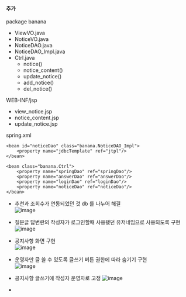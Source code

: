 #### 추가
package banana
- ViewVO.java
- NoticeVO.java
- NoticeDAO.java
- NoticeDAO_Impl.java
- Ctrl.java
  - notice()
  - notice_content()
  - update_notice()
  - add_notice()
  - del_notice()

WEB-INF/jsp
- view_notice.jsp
- notice_content.jsp
- update_notice.jsp

spring.xml

	<bean id="noticeDao" class="banana.NoticeDAO_Impl">
		<property name="jdbcTemplate" ref="jtpl"/>
	</bean>
	
	<bean class="banana.Ctrl">
		<property name="springDao" ref="springDao"/>
		<property name="answerDao" ref="answerDao"/>
		<property name="loginDao" ref="loginDao"/>
		<property name="noticeDao" ref="noticeDao"/>
	</bean>


- 추천과 조회수가 연동되었던 것 db 를 나누어 해결 <br/>
![image](https://user-images.githubusercontent.com/97445004/152749349-6da42508-a212-4980-8258-ca11ed741d83.png)

- 질문글 답변란의 작성자가 로그인할때 사용됐던 유저네임으로 사용되도록 구현 <br/>
![image](https://user-images.githubusercontent.com/97445004/152749464-7594bf55-1f80-4d69-a853-857dd7972a95.png)

- 공지사항 화면 구현 <br/>
![image](https://user-images.githubusercontent.com/97445004/152749577-c1c31e67-84c8-4811-9d37-5e11bafc2deb.png)

- 운영자만 글 쓸 수 있도록 글쓰기 버튼 권한에 따라 숨기기 구현 <br/>
![image](https://user-images.githubusercontent.com/97445004/152749720-cfd22a90-b99c-4c38-a14c-e923cc062d34.png)

- 공지사항 글쓰기에 작성자 운영자로 고정
![image](https://user-images.githubusercontent.com/97445004/152749767-872823ca-92b2-4408-9e00-451eeb6d165b.png)

- 

